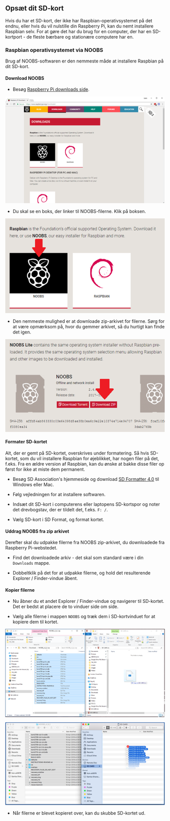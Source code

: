 ## Opsæt dit SD-kort

Hvis du har et SD-kort, der ikke har Raspbian-operativsystemet på det endnu, eller hvis du vil nulstille din Raspberry Pi, kan du nemt installere Raspbian selv. For at gøre det har du brug for en computer, der har en SD-kortport - de fleste bærbare og stationære computere har en.

### Raspbian operativsystemet via NOOBS

Brug af NOOBS-softwaren er den nemmeste måde at installere Raspbian på dit SD-kort.

#### Download NOOBS

+ Besøg [Raspberry Pi downloads side](https://www.raspberrypi.org/downloads).

![Downloads side](images/downloads-page.png)

+ Du skal se en boks, der linker til NOOBS-filerne. Klik på boksen.

![Klik på NOOBS](images/click-noobs.png)

+ Den nemmeste mulighed er at downloade zip-arkivet for filerne. Sørg for at være opmærksom på, hvor du gemmer arkivet, så du hurtigt kan finde det igen.

![Download zip](images/download-zip.png)

#### Formater SD-kortet

Alt, der er gemt på SD-kortet, overskrives under formatering. Så hvis SD-kortet, som du vil installere Raspbian for øjeblikket, har nogen filer på det, f.eks. Fra en ældre version af Raspbian, kan du ønske at bakke disse filer op først for ikke at miste dem permanent.

+ Besøg SD Association's hjemmeside og download [SD Formatter 4.0](https://www.sdcard.org/downloads/formatter_4/index.html) til Windows eller Mac.

+ Følg vejledningen for at installere softwaren.

+ Indsæt dit SD-kort i computerens eller laptopens SD-kortspor og noter det drevbogstav, der er tildelt det, f.eks. `F: /`.

+ Vælg SD-kort i SD Format, og format kortet.

#### Uddrag NOOBS fra zip arkivet

Derefter skal du udpakke filerne fra NOOBS zip-arkivet, du downloadede fra Raspberry Pi-webstedet.

+ Find det downloadede arkiv - det skal som standard være i din `Downloads` mappe.

+ Dobbeltklik på det for at udpakke filerne, og hold det resulterende Explorer / Finder-vindue åbent.

#### Kopier filerne

+ Nu åbner du et andet Explorer / Finder-vindue og navigerer til SD-kortet. Det er bedst at placere de to vinduer side om side.

+ Vælg alle filerne i mappen `NOOBS` og træk dem i SD-kortvinduet for at kopiere dem til kortet.

![Windows kopi](images/copy3.png)

![macos kopi](images/macos_copy.png)

+ Når filerne er blevet kopieret over, kan du skubbe SD-kortet ud.